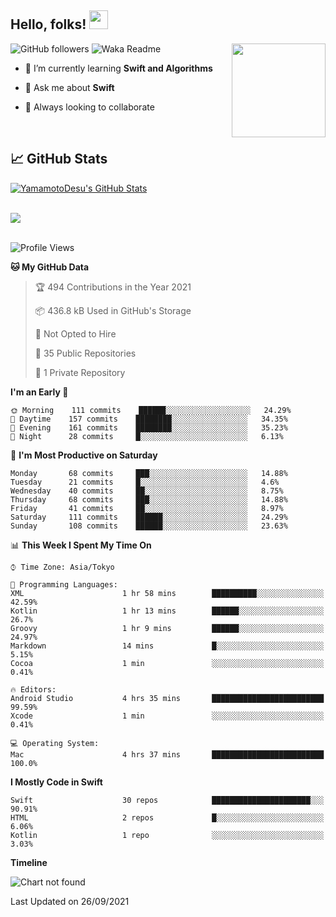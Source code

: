 ## Hello, folks! <img src="https://raw.githubusercontent.com/MartinHeinz/MartinHeinz/master/wave.gif" width="30px"> 
<p>
<img align="right" src="https://media.giphy.com/media/26ufdb3cYKwbRtYVW/giphy.gif" style="max-width:100%;" height="150px">
 
![GitHub followers](https://img.shields.io/github/followers/YamamotoDesu?label=Follow&style=social)
![Waka Readme](https://github.com/YamamotoDesu/YamamotoDesu/workflows/Waka%20Readme/badge.svg)
 
- 🌱 I’m currently learning **Swift and Algorithms**  
 
- 💬 Ask me about **Swift**  
 
- 👯 Always looking to collaborate
</p>
<br>

## &#x1f4c8; GitHub Stats
<a href="https://github.com/YamamotoDesu/YamamotoDesu">
  <img align="center" src="https://github-readme-stats.vercel.app/api?username=YamamotoDesu&show_icons=true&line_height=27&count_private=true&title_color=ffffff&text_color=c9cacc&icon_color=2bbc8a&bg_color=1d1f21&hide=contribs,prs&show_icons=true" alt="YamamotoDesu's GitHub Stats" /><br><br>
</a>

![](https://github-profile-summary-cards.vercel.app/api/cards/profile-details?username=YamamotoDesu&theme=vue)
<br><br>

<!--START_SECTION:waka-->
![Profile Views](http://img.shields.io/badge/Profile%20Views-28-blue)

**🐱 My GitHub Data** 

> 🏆 494 Contributions in the Year 2021
 > 
> 📦 436.8 kB Used in GitHub's Storage 
 > 
> 🚫 Not Opted to Hire
 > 
> 📜 35 Public Repositories 
 > 
> 🔑 1 Private Repository 
 > 
**I'm an Early 🐤** 

```text
🌞 Morning    111 commits    ██████░░░░░░░░░░░░░░░░░░░   24.29% 
🌆 Daytime    157 commits    ████████░░░░░░░░░░░░░░░░░   34.35% 
🌃 Evening    161 commits    ████████░░░░░░░░░░░░░░░░░   35.23% 
🌙 Night      28 commits     █░░░░░░░░░░░░░░░░░░░░░░░░   6.13%

```
📅 **I'm Most Productive on Saturday** 

```text
Monday       68 commits     ███░░░░░░░░░░░░░░░░░░░░░░   14.88% 
Tuesday      21 commits     █░░░░░░░░░░░░░░░░░░░░░░░░   4.6% 
Wednesday    40 commits     ██░░░░░░░░░░░░░░░░░░░░░░░   8.75% 
Thursday     68 commits     ███░░░░░░░░░░░░░░░░░░░░░░   14.88% 
Friday       41 commits     ██░░░░░░░░░░░░░░░░░░░░░░░   8.97% 
Saturday     111 commits    ██████░░░░░░░░░░░░░░░░░░░   24.29% 
Sunday       108 commits    ██████░░░░░░░░░░░░░░░░░░░   23.63%

```


📊 **This Week I Spent My Time On** 

```text
⌚︎ Time Zone: Asia/Tokyo

💬 Programming Languages: 
XML                      1 hr 58 mins        ██████████░░░░░░░░░░░░░░░   42.59% 
Kotlin                   1 hr 13 mins        ██████░░░░░░░░░░░░░░░░░░░   26.7% 
Groovy                   1 hr 9 mins         ██████░░░░░░░░░░░░░░░░░░░   24.97% 
Markdown                 14 mins             █░░░░░░░░░░░░░░░░░░░░░░░░   5.15% 
Cocoa                    1 min               ░░░░░░░░░░░░░░░░░░░░░░░░░   0.41%

🔥 Editors: 
Android Studio           4 hrs 35 mins       █████████████████████████   99.59% 
Xcode                    1 min               ░░░░░░░░░░░░░░░░░░░░░░░░░   0.41%

💻 Operating System: 
Mac                      4 hrs 37 mins       █████████████████████████   100.0%

```

**I Mostly Code in Swift** 

```text
Swift                    30 repos            ██████████████████████░░░   90.91% 
HTML                     2 repos             █░░░░░░░░░░░░░░░░░░░░░░░░   6.06% 
Kotlin                   1 repo              ░░░░░░░░░░░░░░░░░░░░░░░░░   3.03%

```


**Timeline**

![Chart not found](https://raw.githubusercontent.com/YamamotoDesu/YamamotoDesu/main/charts/bar_graph.png) 


 Last Updated on 26/09/2021
<!--END_SECTION:waka-->
